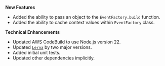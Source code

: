 **New Features**

* Added the ability to pass an object to the `EventFactory.build` function.
* Added the ability to cache context values within `EventFactory` class.

**Technical Enhancements**

* Updated AWS CodeBuild to use Node.js version 22.
* Updated [`Lerna`](https://lerna.js.org/) by two major versions.
* Added initial unit tests.
* Updated other dependencies implicitly.